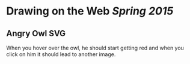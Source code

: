 # **Drawing on the Web** *Spring 2015*

## Angry Owl SVG

When you hover over the owl, he should start getting red and when you click on him it should lead to another image.
